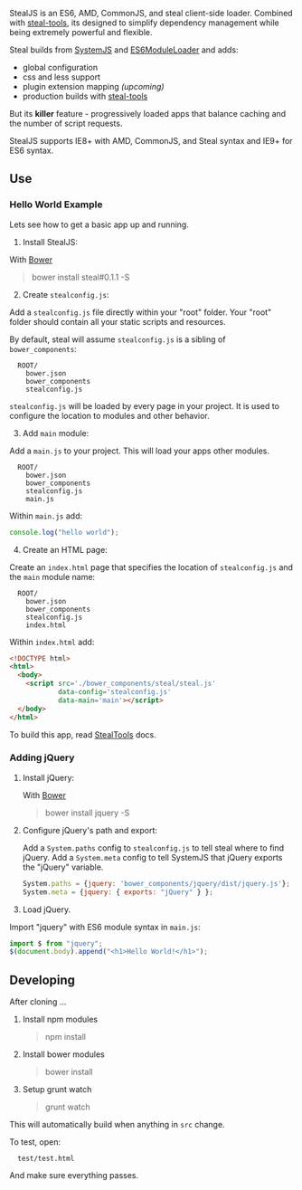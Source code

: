 StealJS is an ES6, AMD, CommonJS, and steal client-side loader. Combined with 
[steal-tools](https://github.com/bitovi/steal-tools/tree/systemjs), its designed
to simplify dependency management while being extremely powerful and flexible.

Steal builds from [SystemJS](https://github.com/systemjs/systemjs) and 
[ES6ModuleLoader](https://github.com/ModuleLoader/es6-module-loader) and adds:

 - global configuration
 - css and less support
 - plugin extension mapping _(upcoming)_
 - production builds with [steal-tools](https://github.com/bitovi/steal-tools/tree/systemjs)

But its __killer__ feature - progressively loaded apps that balance caching and the 
number of script requests.

StealJS supports IE8+ with AMD, CommonJS, and Steal syntax and IE9+ for ES6 syntax.

## Use

### Hello World Example

Lets see how to get a basic app up and running.

1. Install StealJS:
  
  With [Bower](http://bower.io/)

  > bower install steal#0.1.1 -S

2. Create `stealconfig.js`:

  Add a `stealconfig.js` file directly within your "root" folder. Your
  "root" folder should contain all your static scripts and resources.
  
  By default, steal will assume `stealconfig.js` is a sibling of `bower_components`:

      ROOT/
        bower.json
        bower_components
        stealconfig.js
    
  `stealconfig.js` will be loaded by every page in your project.  It is used to configure
  the location to modules and other behavior.    
    
3. Add `main` module:

  Add a `main.js` to your project. This will load your apps other modules.
  
      ROOT/
        bower.json
        bower_components
        stealconfig.js
        main.js
      
  Within `main.js` add:
  
  ```js
  console.log("hello world");
  ```
 
4. Create an HTML page:

  Create an `index.html` page that specifies the location of `stealconfig.js` and
  the `main` module name:
  
      ROOT/
        bower.json
        bower_components
        stealconfig.js
        index.html

  Within `index.html` add:

  ```html
  <!DOCTYPE html>
  <html>
    <body>
      <script src='./bower_components/steal/steal.js'
              data-config='stealconfig.js'
              data-main='main'></script>
    </body>
  </html>
  ```
  
  To build this app, read [StealTools](https://github.com/bitovi/steal-tools/tree/systemjs) docs.


### Adding jQuery

1. Install jQuery:
   
   With [Bower](http://bower.io/)
   
   > bower install jquery -S

2. Configure jQuery's path and export:

   Add a `System.paths` config to `stealconfig.js` to tell steal where to find
   jQuery. Add a `System.meta` config to tell SystemJS that jQuery exports the "jQuery"
   variable.
   
   ```js
   System.paths = {jquery: 'bower_components/jquery/dist/jquery.js'};
   System.meta = {jquery: { exports: "jQuery" } };
   ```

3. Load jQuery.
  
  Import "jquery" with ES6 module syntax in `main.js`:
  
  ```js
  import $ from "jquery";
  $(document.body).append("<h1>Hello World!</h1>");
  ```


## Developing

After cloning ...

1.  Install npm modules
  
    > npm install
 
2. Install bower modules
  
    > bower install
    
3. Setup grunt watch
  
    > grunt watch
    
  This will automatically build when anything in `src` change.  
  
  To test, open:

      test/test.html
      
  And make sure everything passes.
